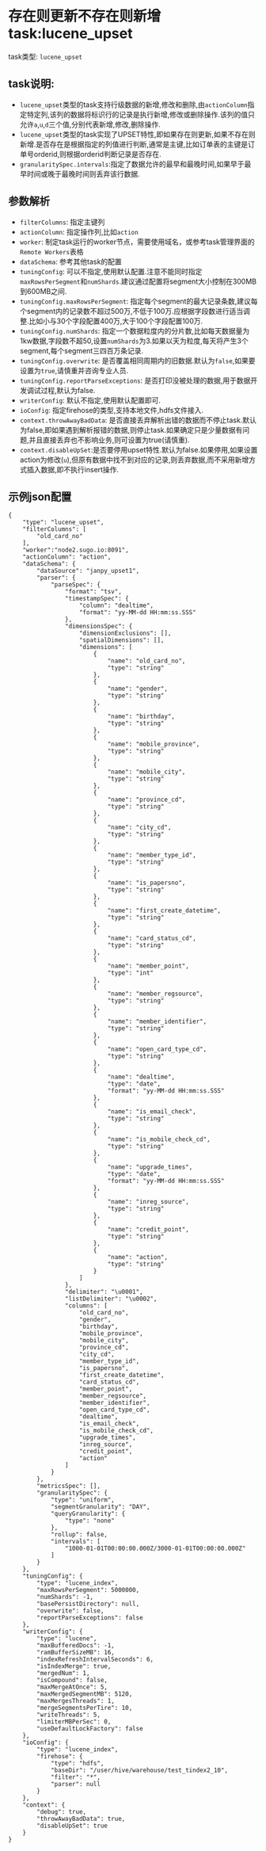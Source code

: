 # 存在则更新不存在则新增task:lucene_upset
task类型: `lucene_upset`  
## task说明:  
+ `lucene_upset`类型的task支持行级数据的新增,修改和删除,由`actionColumn`指定特定列,该列的数据将标识行的记录是执行新增,修改或删除操作.该列的值只允许`a`,`u`,`d`三个值,分别代表新增,修改,删除操作.  
+ `lucene_upset`类型的task实现了UPSET特性,即如果存在则更新,如果不存在则新增.是否存在是根据指定的列值进行判断,通常是主键,比如订单表的主键是订单号orderid,则根据orderid判断记录是否存在.  
+ `granularitySpec.intervals`:指定了数据允许的最早和最晚时间,如果早于最早时间或晚于最晚时间则丢弃该行数据.
## 参数解析
- `filterColumns`: 指定主键列  
- `actionColumn`: 指定操作列,比如`action`
- `worker`: 制定task运行的worker节点，需要使用域名，或参考task管理界面的`Remote Workers`表格
- `dataSchema`: 参考其他task的配置
- `tuningConfig`: 可以不指定,使用默认配置.注意不能同时指定`maxRowsPerSegment`和`numShards`.建议通过配置将segment大小控制在300MB到600MB之间.
- `tuningConfig.maxRowsPerSegment`: 指定每个segment的最大记录条数,建议每个segment内的记录数不超过500万,不低于100万.应根据字段数进行适当调整.比如小与30个字段配置400万,大于100个字段配置100万.
- `tuningConfig.numShards`: 指定一个数据粒度内的分片数,比如每天数据量为1kw数据,字段数不超50,设置`numShards`为3.如果以天为粒度,每天将产生3个segment,每个segment三四百万条记录.
- `tuningConfig.overwrite`: 是否覆盖相同周期内的旧数据.默认为`false`,如果要设置为`true`,请慎重并咨询专业人员.
- `tuningConfig.reportParseExceptions`: 是否打印没被处理的数据,用于数据开发调试过程,默认为false.
- `writerConfig`: 默认不指定,使用默认配置即可.
- `ioConfig`: 指定firehose的类型,支持本地文件,hdfs文件接入.
- `context.throwAwayBadData`: 是否直接丢弃解析出错的数据而不停止task.默认为false,即如果遇到解析报错的数据,则停止task.如果确定只是少量数据有问题,并且直接丢弃也不影响业务,则可设置为true(请慎重).
- `context.disableUpSet`:是否要停用upset特性.默认为false.如果停用,如果设置action为修改(`u`),但原有数据中找不到对应的记录,则丢弃数据,而不采用新增方式插入数据,即不执行insert操作.
## 示例json配置
```
{
    "type": "lucene_upset",
    "filterColumns": [
        "old_card_no"
    ],
    "worker":"node2.sugo.io:8091",
    "actionColumn": "action",
    "dataSchema": {
        "dataSource": "janpy_upset1",
        "parser": {
            "parseSpec": {
                "format": "tsv",
                "timestampSpec": {
                    "column": "dealtime",
                    "format": "yy-MM-dd HH:mm:ss.SSS"
                },
                "dimensionsSpec": {
                    "dimensionExclusions": [],
                    "spatialDimensions": [],
                    "dimensions": [
                        {
                            "name": "old_card_no",
                            "type": "string"
                        },
                        {
                            "name": "gender",
                            "type": "string"
                        },
                        {
                            "name": "birthday",
                            "type": "string"
                        },
                        {
                            "name": "mobile_province",
                            "type": "string"
                        },
                        {
                            "name": "mobile_city",
                            "type": "string"
                        },
                        {
                            "name": "province_cd",
                            "type": "string"
                        },
                        {
                            "name": "city_cd",
                            "type": "string"
                        },
                        {
                            "name": "member_type_id",
                            "type": "string"
                        },
                        {
                            "name": "is_papersno",
                            "type": "string"
                        },
                        {
                            "name": "first_create_datetime",
                            "type": "string"
                        },
                        {
                            "name": "card_status_cd",
                            "type": "string"
                        },
                        {
                            "name": "member_point",
                            "type": "int"
                        },
                        {
                            "name": "member_regsource",
                            "type": "string"
                        },
                        {
                            "name": "member_identifier",
                            "type": "string"
                        },
                        {
                            "name": "open_card_type_cd",
                            "type": "string"
                        },
                        {
                            "name": "dealtime",
                            "type": "date",
                            "format": "yy-MM-dd HH:mm:ss.SSS"
                        },
                        {
                            "name": "is_email_check",
                            "type": "string"
                        },
                        {
                            "name": "is_mobile_check_cd",
                            "type": "string"
                        },
                        {
                            "name": "upgrade_times",
                            "type": "date",
                            "format": "yy-MM-dd HH:mm:ss.SSS"
                        },
                        {
                            "name": "inreg_source",
                            "type": "string"
                        },
                        {
                            "name": "credit_point",
                            "type": "string"
                        },
                        {
                            "name": "action",
                            "type": "string"
                        }
                    ]
                },
                "delimiter": "\u0001",
                "listDelimiter": "\u0002",
                "columns": [
                    "old_card_no",
                    "gender",
                    "birthday",
                    "mobile_province",
                    "mobile_city",
                    "province_cd",
                    "city_cd",
                    "member_type_id",
                    "is_papersno",
                    "first_create_datetime",
                    "card_status_cd",
                    "member_point",
                    "member_regsource",
                    "member_identifier",
                    "open_card_type_cd",
                    "dealtime",
                    "is_email_check",
                    "is_mobile_check_cd",
                    "upgrade_times",
                    "inreg_source",
                    "credit_point",
                    "action"
                ]
            }
        },
        "metricsSpec": [],
        "granularitySpec": {
            "type": "uniform",
            "segmentGranularity": "DAY",
            "queryGranularity": {
                "type": "none"
            },
            "rollup": false,
            "intervals": [
                "1000-01-01T00:00:00.000Z/3000-01-01T00:00:00.000Z"
            ]
        }
    },
    "tuningConfig": {
        "type": "lucene_index",
        "maxRowsPerSegment": 5000000,
        "numShards": -1,
        "basePersistDirectory": null,
        "overwrite": false,
        "reportParseExceptions": false
    },
    "writerConfig": {
        "type": "lucene",
        "maxBufferedDocs": -1,
        "ramBufferSizeMB": 16,
        "indexRefreshIntervalSeconds": 6,
        "isIndexMerge": true,
        "mergedNum": 1,
        "isCompound": false,
        "maxMergeAtOnce": 5,
        "maxMergedSegmentMB": 5120,
        "maxMergesThreads": 1,
        "mergeSegmentsPerTire": 10,
        "writeThreads": 5,
        "limiterMBPerSec": 0,
        "useDefaultLockFactory": false
    },
    "ioConfig": {
        "type": "lucene_index",
        "firehose": {
            "type": "hdfs",
            "baseDir": "/user/hive/warehouse/test_tindex2_10",
            "filter": "*",
            "parser": null
        }
    },
    "context": {
        "debug": true,
        "throwAwayBadData": true,
        "disableUpSet": true
    }
}
```

